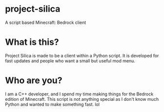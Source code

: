 # project-silica
A script based Minecraft: Bedrock client


# What is this?
Project Silica is made to be a client within a Python script. It is developed for fast updates and people who want a small but useful mod menu.

# Who are you?
I am a C++ developer, and I spend my time making things for the Bedrock edition of Minecraft. This script is not anything special as I don't know much Python and wanted to make something fast. lol
